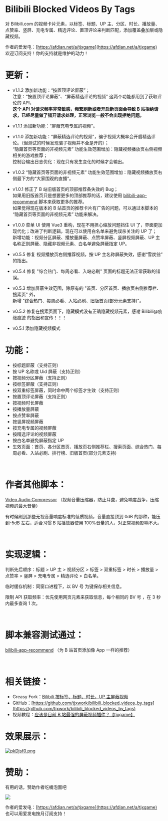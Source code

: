 <!--
 * @Author: tjxgame@outlook.com
 * @Date: 2024-01-30 14:57:38
 * @LastEditors: tjxgame
 * @LastEditTime: 2024-07-05 04:27:05
 * @FilePath: \001d:\Projects\GitHub\bilibili_blocked_videos_by_tags\README.md
 * @Description: 给个三连吧
 *
 * Copyright (c) 2024 by tjxwork, All Rights Reserved.
-->

# Bilibili Blocked Videos By Tags

对 Bilibili.com 的视频卡片元素，以标签、标题、UP 主、分区、时长、播放量、点赞率、竖屏、充电专属、精选评论、置顶评论来判断匹配，添加覆盖叠加层或隐藏视频。

作者的爱发电：[https://afdian.net/a/tjxgame](https://afdian.net/a/tjxgame)  
欢迎订阅支持！你的支持就是维护的动力！

# 更新：

-   v1.1.2 添加新功能：“按置顶评论屏蔽”；  
    注意：“按置顶评论屏蔽”、“屏蔽精选评论的视频” 这两个功能都用到了获取评论的 API，  
    **这个 API 对请求频率非常敏感，频繁刷新或者开启新页面会导致 B 站拒绝请求，已经尽量做了错开请求处理，正常浏览一般不会出现拒绝问题。**

-   v1.1.1 添加新功能：“屏蔽充电专属的视频”。

-   v1.1.0 添加新功能：“屏蔽精选评论的视频”，骗子视频大概率会开启精选评论。（但测试的时候发现骗子视频并不全是开的）；  
    “隐藏首页等页面的非视频元素” 功能生效范围增加：隐藏视频播放页右侧视频相关的游戏推荐；  
    控制台输出日志优化：现在只有发生变化的时候才会输出。

-   v1.0.2 “隐藏首页等页面的非视频元素” 功能生效范围增加：隐藏视频播放页右侧最下方的“大家围观的直播”。

-   v1.0.1 修正了 B 站旧版首页的顶部推荐条失效的 Bug；  
    如果用旧版首页只是想要更多的顶部推荐的话，建议使用 [bilibili-app-recommend](https://greasyfork.org/zh-CN/scripts/443530-bilibili-app-recommend) 脚本来获取更多的推荐。  
    如果觉得现在版本的 B 站首页的推荐卡片有广告的问题，可以通过本脚本的 “隐藏首页等页面的非视频元素” 功能来解决。

-   v1.0.0 菜单 UI 使用 Vue3 重构，现在不用担心缩放问题挡住 UI 了，界面更加现代化；改进了判断逻辑，现在可以使用白名单来避免误杀关注的 UP 了；  
    新增功能：视频分区屏蔽、播放量屏蔽、点赞率屏蔽、竖屏视频屏蔽、UP 主名称正则屏蔽、隐藏非视频元素、白名单避免屏蔽指定 UP。

-   v0.5.5 修复 视频播放页右侧推荐视频，按 UP 主名称屏蔽失效，感谢“雪炭翁” 的指出。
-   v0.5.4 修复 "综合热门、每周必看、入站必刷" 页面的标题无法正常获取的错误。
-   v0.5.3 增加屏蔽生效范围，除原有的 "首页、分区首页、播放页右侧推荐栏、搜索页" 外，  
     新增 "综合热门、每周必看、入站必刷、旧版首页(部分元素支持)"。
-   v0.5.2 修复在搜索页面下，隐藏模式没有正确隐藏视频元素，感谢 Bilibili@痕继痕迹 的指出和宣传！！！
-   v0.5.1 添加隐藏视频模式

# 功能：

-   按标题屏蔽（支持正则）
-   按 UP 名称或 Uid 屏蔽（支持正则）
-   按视频分区屏蔽（支持正则）
-   按标签屏蔽（支持正则）
-   按双重标签屏蔽，同时命中两个标签才生效（支持正则）
-   按置顶评论屏蔽（支持正则）
-   按视频时长屏蔽
-   按播放量屏蔽
-   按点赞率屏蔽
-   按竖屏视频屏蔽
-   按充电专属的视频屏蔽
-   按精选评论的视频屏蔽
-   按白名单避免屏蔽指定 UP
-   生效页面：首页、各分区首页、播放页右侧推荐栏、搜索页面、综合热门、每周必看、入站必刷、排行榜、旧版首页(部分元素支持)

‍

# 作者其他脚本：

[Video Audio Compressor](https://greasyfork.org/zh-CN/scripts/489529-video-audio-compressor) （视频音量压缩器，防止耳聋，避免响度战争，压缩视频的最大音量）

有时候刷到那些无视音量响度标准的低质视频，音量直接顶到 0dB 的那种，能压到-5dB 左右，适合习惯 B 站播放器使用 100%音量的人，对正常视频影响不大。

‍

# 实现逻辑：

判断先后顺序：标题 > UP 主 > 视频分区 > 标签 > 双重标签 > 时长 > 播放量 > 点赞率 > 竖屏 > 充电专属 > 精选评论 > 白名单。

临时缓存机制：同窗口进程下，以 BV 号 为键保存相关信息。

限制 API 获取频率：优先使用网页元素来获取信息，每个相同的 BV 号 ，在 3 秒内最多查询 1 次。

‍

# 脚本兼容测试通过：

[bilibili-app-recommend](https://greasyfork.org/zh-CN/scripts/443530-bilibili-app-recommend) （为 B 站首页添加像 App 一样的推荐）

‍

# 相关链接：

-   Greasy Fork：[Bilibili 按标签、标题、时长，UP 主屏蔽视频](https://greasyfork.org/zh-CN/scripts/481629-bilibili-%E6%8C%89%E6%A0%87%E7%AD%BE-%E6%A0%87%E9%A2%98-%E6%97%B6%E9%95%BF-up%E4%B8%BB%E5%B1%8F%E8%94%BD%E8%A7%86%E9%A2%91)
-   GitHub：[https://github.com/tjxwork/bilibili_blocked_videos_by_tags](https://github.com/tjxwork/bilibili_blocked_videos_by_tags)
-   视频教程：[应该是目前 B 站最强的屏蔽视频插件？【tjxgame】](https://www.bilibili.com/video/BV1WJ4m1u79n/)

# 效果展示：

[![pkDjsf0.png](https://s21.ax1x.com/2024/06/22/pkDjsf0.png)](https://imgse.com/i/pkDjsf0)
‍

# 赞助：

有用的话，赞助作者吃桶泡面吧

![](https://tc.dhmip.cn/imgs/2023/12/09/a8e5fff3320dc195.png)

作者的爱发电：[https://afdian.net/a/tjxgame](https://afdian.net/a/tjxgame)  
也可以用爱发电按月订阅支持！
